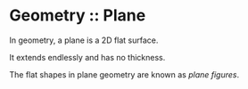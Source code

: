 # Geometry :: Plane

In geometry, a plane is a 2D flat surface.

It extends endlessly and has no thickness.

The flat shapes in plane geometry are known as *plane figures*.

